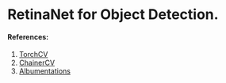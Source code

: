 # RetinaNet for Object Detection.

#### References: 
1. [TorchCV](https://github.com/kuangliu/torchcv)
2. [ChainerCV](https://github.com/chainer/chainercv)
3. [Albumentations](https://github.com/albu/albumentations)
